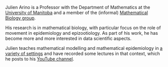 Julien Arino is a Professor with the Department of Mathematics at the [University of Manitoba](https://umanitoba.ca/) and a member of the (informal) [Mathematical Biology group](https://umanitoba-mathbio.github.io/).

His research is in mathematical biology, with particular focus on the role of movement in epidemiology and epizootiology. As part of his work, he has become more and more interested in data scientific aspects.

Julien teaches mathematical modelling and mathematical epidemiology in [a variety of settings](https://julien-arino.github.io/teaching/) and have recorded some lectures in that context, which he posts to his [YouTube channel](https://www.youtube.com/channel/UClcHuL1H_0LmY5C_daUyfyA).
